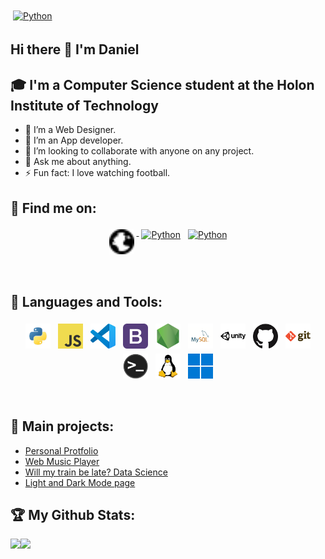 <a href="https://i.imgur.com/I0dDXE1.png" target="_blank" rel="noopener noreferrer"> <img src="https://i.imgur.com/I0dDXE1.png" alt="Python" width="700" height="400" style="vertical-align:top; margin:4px"> </a>


## Hi there 👋 I'm Daniel



## 🎓 I'm a Computer Science student at the Holon Institute of Technology

- 🔭 I’m a Web Designer.
- 🌱 I’m an App developer. 
- 👯 I’m looking to collaborate with anyone on any project.
- 💬 Ask me about anything.
- ⚡ Fun fact: I love watching football.

## :email: Find me on:

<!--
[<img align="left" alt="DanielAshorov" width="40px" src="https://raw.githubusercontent.com/iconic/open-iconic/master/svg/globe.svg" />][website]
[<img align="left" alt="DanielAshorov | LinkedIn" width="40px" src="https://cdn.jsdelivr.net/npm/simple-icons@v3/icons/linkedin.svg" />][linkedin]
[<img align="left" alt="DanielAshorov | Mail" width="40px" src="https://cdn.jsdelivr.net/npm/simple-icons@v3/icons/gmail.svg" />][mail]
-->

<p align="center">
 <a href="https://danielashorov.github.io/Personal-Portfolio/" target="_blank" rel="noopener noreferrer"> <img src="https://raw.githubusercontent.com/iconic/open-iconic/master/svg/globe.svg" alt="Python" height="40" style="vertical-align:top; margin:4px"> </a>
 <a href="https://www.linkedin.com/in/daniel-ashorov-354534221/" target="_blank" rel="noopener noreferrer"> <img src="https://cdn.jsdelivr.net/npm/simple-icons@v3/icons/linkedin.svg" alt="Python" height="40" style="vertical-align:top; margin:4px"></a>
 <a href="mailto:diel8964@gmail.com"> <img src="https://cdn.jsdelivr.net/npm/simple-icons@v3/icons/gmail.svg" alt="Python" height="40" style="vertical-align:top; margin:4px"></a> 
</p>

<br />


## 🧰 Languages and Tools:
<p align="center">
<img src="https://raw.githubusercontent.com/github/explore/80688e429a7d4ef2fca1e82350fe8e3517d3494d/topics/python/python.png" alt="Python" height="40" style="vertical-align:top; margin:4px">
<img src="https://raw.githubusercontent.com/github/explore/80688e429a7d4ef2fca1e82350fe8e3517d3494d/topics/javascript/javascript.png" alt="Javascript" height="40" style="vertical-align:top; margin:4px">
<img src="https://raw.githubusercontent.com/github/explore/80688e429a7d4ef2fca1e82350fe8e3517d3494d/topics/visual-studio-code/visual-studio-code.png" alt="VS Code" height="40" style="vertical-align:top; margin:4px">
<img src="https://raw.githubusercontent.com/github/explore/80688e429a7d4ef2fca1e82350fe8e3517d3494d/topics/bootstrap/bootstrap.png" alt="Bootstrap" height="40" style="vertical-align:top; margin:4px">
<img src="https://raw.githubusercontent.com/github/explore/80688e429a7d4ef2fca1e82350fe8e3517d3494d/topics/nodejs/nodejs.png" alt="NodeJS" height="40" style="vertical-align:top; margin:4px">
<img src="https://raw.githubusercontent.com/github/explore/80688e429a7d4ef2fca1e82350fe8e3517d3494d/topics/mysql/mysql.png" alt="MySQL" height="40" style="vertical-align:top; margin:4px">
 <img src="https://raw.githubusercontent.com/github/explore/80688e429a7d4ef2fca1e82350fe8e3517d3494d/topics/unity/unity.png" alt="Unity" height="40" style="vertical-align:top; margin:4px">
<img src="https://raw.githubusercontent.com/github/explore/78df643247d429f6cc873026c0622819ad797942/topics/github/github.png" alt="Github" height="40" style="vertical-align:top; margin:4px">
<img src="https://raw.githubusercontent.com/github/explore/80688e429a7d4ef2fca1e82350fe8e3517d3494d/topics/git/git.png" alt="Git" height="40" style="vertical-align:top; margin:4px">
<img src="https://raw.githubusercontent.com/github/explore/80688e429a7d4ef2fca1e82350fe8e3517d3494d/topics/terminal/terminal.png" alt="Terminal" height="40" style="vertical-align:top; margin:4px">
<img src="https://raw.githubusercontent.com/github/explore/80688e429a7d4ef2fca1e82350fe8e3517d3494d/topics/linux/linux.png" alt="Linux" height="40" style="vertical-align:top; margin:4px" alt="Windows" height="40" style="vertical-align:top; margin:4px">
<img src="https://raw.githubusercontent.com/github/explore/80688e429a7d4ef2fca1e82350fe8e3517d3494d/topics/windows/windows.png" alt="Windows" height="40" style="vertical-align:top; margin:4px">

</p>

<br />

## :blue_book: Main projects:
<!-- Main Projects:START -->
- [Personal Protfolio](https://danielashorov.github.io/Personal-Portfolio/)
- [Web Music Player](https://danielashorov.github.io/Web-Music-Player/)
- [Will my train be late? Data Science](https://github.com/DanielAshorov/Data-Science-Train-Project)
- [Light and Dark Mode page](https://danielashorov.github.io/Light-Dark-Mode/)
<!-- Main Projects-LIST:END -->



## :trophy: My Github Stats:

<!--
![GitHub stats](https://readme-stats-cfgj2cxdy.vercel.app/api?username=DanielAshorov&count_private=true&show_icons=true&theme=tokyonight)
![Top Langs](http://ionicabizau.github.io/github-profile-languages/?user=%2540DanielAshorov)
-->
<div>
<a href="https://github-readme-stats.vercel.app/api?username=DanielAshorov&theme=tokyonight">
  <img  align="left" src="https://github-readme-stats.vercel.app/api?username=DanielAshorov&count_private=true&show_icons=true&theme=tokyonight" />
</a>
<a href="https://github-readme-stats.vercel.app/api/top-langs/?username=CharalambosIoannou&hide=php&theme=tokyonight">
  <img align="left" src="https://github-readme-stats.vercel.app/api/top-langs/?username=CharalambosIoannou&hide=php&theme=tokyonight" />
</a>
</div>



[website]: https://danielashorov.github.io/Personal-Portfolio/
[linkedin]: https://www.linkedin.com/in/daniel-ashorov-354534221
[mail]: mailto:diel8964@gmail.com

